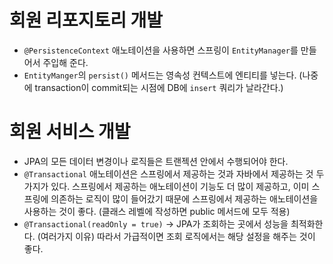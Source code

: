 # 회원 리포지토리 개발

- `@PersistenceContext` 애노테이션을 사용하면 스프링이 `EntityManager`를 만들어서 주입해 준다.
- `EntityManger`의 `persist()` 메서드는 영속성 컨텍스트에 엔티티를 넣는다. (나중에 transaction이 commit되는 시점에 DB에 `insert` 쿼리가 날라간다.)

# 회원 서비스 개발

- JPA의 모든 데이터 변경이나 로직들은 트랜젝션 안에서 수행되어야 한다.
- `@Transactional` 애노테이션은 스프링에서 제공하는 것과 자바에서 제공하는 것 두 가지가 있다. 스프링에서 제공하는 애노테이션이 기능도 더 많이 제공하고, 이미 스프링에 의존하는 로직이 많이 들어갔기 때문에 스프링에서 제공하는 애노테이션을 사용하는 것이 좋다. (클래스 레벨에 작성하면 public 메서드에 모두 적용)
- `@Transactional(readOnly = true)` → JPA가 조회하는 곳에서 성능을 최적화한다. (여러가지 이유)
  따라서 가급적이면 조회 로직에서는 해당 설정을 해주는 것이 좋다.